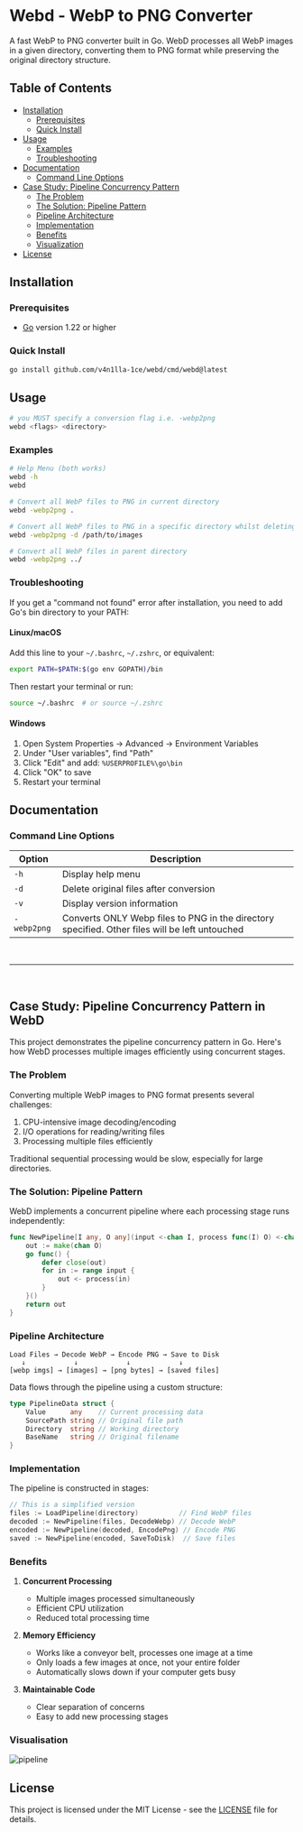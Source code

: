 # Webd - WebP to PNG Converter

A fast WebP to PNG converter built in Go. WebD processes all WebP images in a given directory, converting them to PNG format while preserving the original directory structure.

## Table of Contents
- [Installation](#installation)
  - [Prerequisites](#prerequisites)
  - [Quick Install](#quick-install)
- [Usage](#usage)
  - [Examples](#examples)
  - [Troubleshooting](#troubleshooting)
- [Documentation](#documentation)
  - [Command Line Options](#command-line-options)
- [Case Study: Pipeline Concurrency Pattern](#case-study-pipeline-concurrency-pattern-in-webd)
  - [The Problem](#the-problem)
  - [The Solution: Pipeline Pattern](#the-solution-pipeline-pattern)
  - [Pipeline Architecture](#pipeline-architecture)
  - [Implementation](#implementation)
  - [Benefits](#benefits)
  - [Visualization](#visualisation)
- [License](#license)

## Installation

### Prerequisites
- [Go](https://golang.org/doc/install) version 1.22 or higher

### Quick Install
```bash
go install github.com/v4n1lla-1ce/webd/cmd/webd@latest
```

## Usage
```bash
# you MUST specify a conversion flag i.e. -webp2png
webd <flags> <directory>
```

### Examples
```bash
# Help Menu (both works)
webd -h
webd

# Convert all WebP files to PNG in current directory
webd -webp2png .

# Convert all WebP files to PNG in a specific directory whilst deleting all original files
webd -webp2png -d /path/to/images

# Convert all WebP files in parent directory
webd -webp2png ../
```

### Troubleshooting
If you get a "command not found" error after installation, you need to add Go's bin directory to your PATH:

#### Linux/macOS
Add this line to your `~/.bashrc`, `~/.zshrc`, or equivalent:
```bash
export PATH=$PATH:$(go env GOPATH)/bin
```

Then restart your terminal or run:
```bash
source ~/.bashrc  # or source ~/.zshrc
```

#### Windows
1. Open System Properties → Advanced → Environment Variables
2. Under "User variables", find "Path"
3. Click "Edit" and add: `%USERPROFILE%\go\bin`
4. Click "OK" to save
5. Restart your terminal

## Documentation

### Command Line Options
| Option | Description |
|--------|-------------|
| `-h` | Display help menu |
| `-d` | Delete original files after conversion |
| `-v` | Display version information |
| `-webp2png` | Converts ONLY Webp files to PNG in the directory specified. Other files will be left untouched |

<br>

---

<br>

## Case Study: Pipeline Concurrency Pattern in WebD
This project demonstrates the pipeline concurrency pattern in Go. Here's how WebD processes multiple images efficiently using concurrent stages.

### The Problem
Converting multiple WebP images to PNG format presents several challenges:
1. CPU-intensive image decoding/encoding
2. I/O operations for reading/writing files
3. Processing multiple files efficiently

Traditional sequential processing would be slow, especially for large directories.

### The Solution: Pipeline Pattern
WebD implements a concurrent pipeline where each processing stage runs independently:
```go
func NewPipeline[I any, O any](input <-chan I, process func(I) O) <-chan O {
    out := make(chan O)
    go func() {
        defer close(out)
        for in := range input {
            out <- process(in)
        }
    }()
    return out
}
```

### Pipeline Architecture
```
Load Files → Decode WebP → Encode PNG → Save to Disk
   ↓            ↓            ↓            ↓
[webp imgs] → [images] → [png bytes] → [saved files]
```

Data flows through the pipeline using a custom structure:
```go
type PipelineData struct {
    Value      any    // Current processing data
    SourcePath string // Original file path
    Directory  string // Working directory
    BaseName   string // Original filename
}
```

### Implementation
The pipeline is constructed in stages:
```go
// This is a simplified version
files := LoadPipeline(directory)          // Find WebP files
decoded := NewPipeline(files, DecodeWebp) // Decode WebP
encoded := NewPipeline(decoded, EncodePng) // Encode PNG
saved := NewPipeline(encoded, SaveToDisk)  // Save files
```

### Benefits
1. **Concurrent Processing**
   - Multiple images processed simultaneously
   - Efficient CPU utilization
   - Reduced total processing time

2. **Memory Efficiency**
   - Works like a conveyor belt, processes one image at a time
   - Only loads a few images at once, not your entire folder
   - Automatically slows down if your computer gets busy

3. **Maintainable Code**
   - Clear separation of concerns
   - Easy to add new processing stages

### Visualisation
![pipeline](https://github.com/user-attachments/assets/95d7011a-b7bf-4ee8-8919-5e9af506a768)

## License
This project is licensed under the MIT License - see the [LICENSE](LICENSE) file for details.
